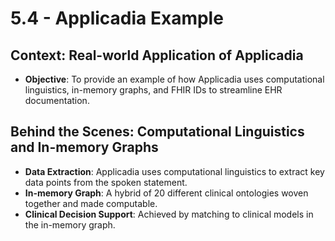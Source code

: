 # 5.4 - Applicadia Example

## Context: Real-world Application of Applicadia
- **Objective**: To provide an example of how Applicadia uses computational linguistics, in-memory graphs, and FHIR IDs to streamline EHR documentation.

## Behind the Scenes: Computational Linguistics and In-memory Graphs
- **Data Extraction**: Applicadia uses computational linguistics to extract key data points from the spoken statement.
- **In-memory Graph**: A hybrid of 20 different clinical ontologies woven together and made computable.
- **Clinical Decision Support**: Achieved by matching to clinical models in the in-memory graph.
